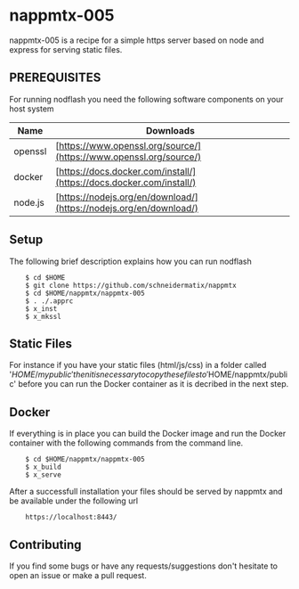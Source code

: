 # nappmtx-005

nappmtx-005 is a recipe for a simple https server based on node and express for serving static files.

PREREQUISITES
---
For running nodflash you need the following software components on your host system

Name           | Downloads    
-------------- | --------------- 
openssl        | [https://www.openssl.org/source/](https://www.openssl.org/source/)
docker         | [https://docs.docker.com/install/](https://docs.docker.com/install/)
node.js        | [https://nodejs.org/en/download/](https://nodejs.org/en/download/)

Setup
---
The following brief description explains how you can run nodflash

        $ cd $HOME
        $ git clone https://github.com/schneidermatix/nappmtx
        $ cd $HOME/nappmtx/nappmtx-005
        $ . ./.apprc
        $ x_inst
        $ x_mkssl

Static Files
---
For instance if you have your static files (html/js/css) in a folder called '$HOME/mypublic'
then it is necessary to copy these files to '$HOME/nappmtx/public' before you can run the Docker container as it is decribed in the next step.
        
Docker
---
If everything is in place you can build the Docker image and run the Docker container with the following
commands from the command line.

        $ cd $HOME/nappmtx/nappmtx-005
        $ x_build
        $ x_serve

After a successfull installation your files should be served by nappmtx and be available under the following url

        https://localhost:8443/

Contributing
---
If you find some bugs or have any requests/suggestions don't hesitate to open an issue 
or make a pull request.
